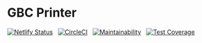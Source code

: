 # GBC Printer

[![Netlify Status](https://api.netlify.com/api/v1/badges/cc602651-0660-4e9e-acae-c0e765f22ae1/deploy-status)](https://app.netlify.com/sites/gbc-printer/deploys)
&nbsp;
[![CircleCI](https://circleci.com/gh/Jonic/gbc-printer.svg?style=svg)](https://circleci.com/gh/Jonic/gbc-printer)
&nbsp;
[![Maintainability](https://api.codeclimate.com/v1/badges/0adc3bbe5e58fe5cbb88/maintainability)](https://codeclimate.com/github/Jonic/gbc-printer/maintainability)
&nbsp;
[![Test Coverage](https://api.codeclimate.com/v1/badges/0adc3bbe5e58fe5cbb88/test_coverage)](https://codeclimate.com/github/Jonic/gbc-printer/test_coverage)
